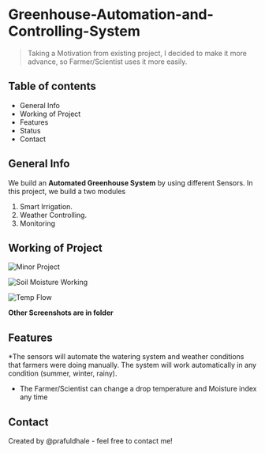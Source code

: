 # Greenhouse-Automation-and-Controlling-System
>Taking a Motivation from existing project, I decided to make it more advance, so Farmer/Scientist uses it more easily. 

## Table of contents
* General Info
* Working of Project
* Features
* Status
* Contact

## General Info
We build an **Automated Greenhouse System** by using different Sensors. 
In this project, we build a two modules
  1. Smart Irrigation.
  2. Weather Controlling.
  3. Monitoring


## Working of Project

![Minor Project](https://user-images.githubusercontent.com/67104868/190989883-35dfedd2-fc3c-468c-89c7-738da4da1a4e.png)

![Soil Moisture Working](https://user-images.githubusercontent.com/67104868/190922594-31b4b2ae-4923-4a96-ad83-02f70623081f.png)

![Temp Flow](https://user-images.githubusercontent.com/67104868/190922598-b592f6ec-fa9b-4745-ad5c-63919237bba7.png)

**Other Screenshots are in folder**

## Features

*The sensors will automate the watering system and weather conditions that farmers were doing manually. The system will work automatically in any condition (summer,  winter, rainy).

* The Farmer/Scientist can change a drop temperature and Moisture index any time

## Contact
Created by @prafuldhale - feel free to contact me!


